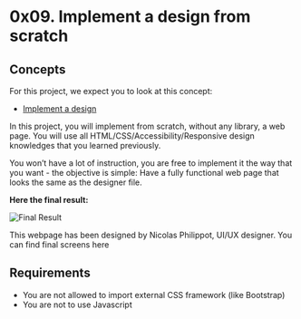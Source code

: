 # 0x09. Implement a design from scratch

## Concepts
For this project, we expect you to look at this concept:

 - [Implement a design](https://intranet.hbtn.io/concepts/220)

In this project, you will implement from scratch, without any library, a web page. You will use all HTML/CSS/Accessibility/Responsive design knowledges that you learned previously.

You won’t have a lot of instruction, you are free to implement it the way that you want - the objective is simple: Have a fully functional web page that looks the same as the designer file.

**Here the final result:**

![Final Result](https://s3.eu-west-3.amazonaws.com/hbtn.intranet/uploads/medias/2020/2/60df485eb772ecbad54a.jpg?X-Amz-Algorithm=AWS4-HMAC-SHA256&X-Amz-Credential=AKIA4MYA5JM5DUTZGMZG%2F20221228%2Feu-west-3%2Fs3%2Faws4_request&X-Amz-Date=20221228T115716Z&X-Amz-Expires=86400&X-Amz-SignedHeaders=host&X-Amz-Signature=e38cb485e9a8e1a07420203195a6ca295c05de06e63e1adf2503c9bc0211dbc5 "Final result")

This webpage has been designed by Nicolas Philippot, UI/UX designer. You can find final screens here

## Requirements
- You are not allowed to import external CSS framework (like Bootstrap)
- You are not to use Javascript
